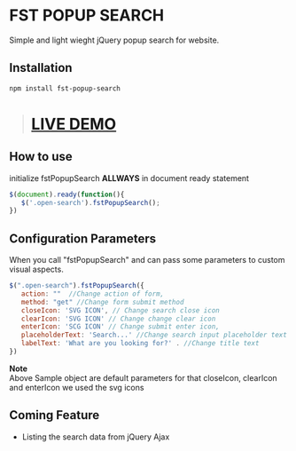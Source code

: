 # FST POPUP SEARCH 

Simple and light wieght jQuery popup search for website.

## Installation
```bash
npm install fst-popup-search
```
># [LIVE DEMO](https://fanseethemes.github.io/fst-popup-search/)

## How to use
initialize fstPopupSearch **ALLWAYS** in document ready statement
```javascript
$(document).ready(function(){
   $('.open-search').fstPopupSearch();
})
```


## Configuration Parameters
When you call "fstPopupSearch" and can pass some parameters to custom visual aspects.

```javascript
$(".open-search").fstPopupSearch({
   action: ""  //Change action of form,
   method: "get" //Change form submit method
   closeIcon: 'SVG ICON', // Change search close icon
   clearIcon: 'SVG ICON' // Change change clear icon
   enterIcon: 'SCG ICON' // Change submit enter icon,
   placeholderText: 'Search...' //Change search input placeholder text
   labelText: 'What are you looking for?' . //Change title text
})
```

**Note**  
Above Sample object are default parameters for that closeIcon, clearIcon and enterIcon  we used the svg icons

## Coming Feature 
- Listing the search data from jQuery Ajax